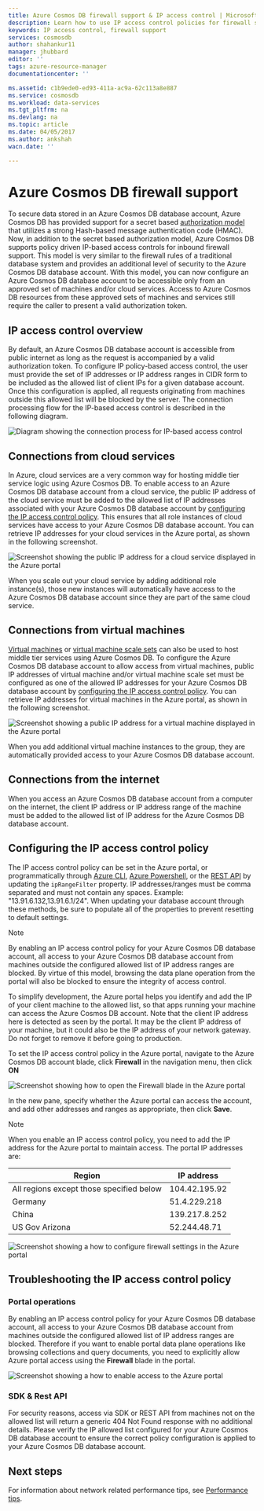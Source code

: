 ```yaml
---
title: Azure Cosmos DB firewall support & IP access control | Microsoft Docs
description: Learn how to use IP access control policies for firewall support on Azure Cosmos DB database accounts.
keywords: IP access control, firewall support
services: cosmosdb
author: shahankur11
manager: jhubbard
editor: ''
tags: azure-resource-manager
documentationcenter: ''

ms.assetid: c1b9ede0-ed93-411a-ac9a-62c113a8e887
ms.service: cosmosdb
ms.workload: data-services
ms.tgt_pltfrm: na
ms.devlang: na
ms.topic: article
ms.date: 04/05/2017
ms.author: ankshah
wacn.date: ''

---
```

# Azure Cosmos DB firewall support
To secure data stored in an Azure Cosmos DB database account, Azure Cosmos DB has provided support for a secret based [authorization model](https://msdn.microsoft.com/library/azure/dn783368.aspx) that utilizes a strong Hash-based message authentication code (HMAC). Now, in addition to the secret based authorization model, Azure Cosmos DB supports policy driven IP-based access controls for inbound firewall support. This model is very similar to the firewall rules of a traditional database system and provides an additional level of security to the Azure Cosmos DB database account. With this model, you can now configure an Azure Cosmos DB database account to be accessible only from an approved set of machines and/or cloud services. Access to Azure Cosmos DB resources from these approved sets of machines and services still require the caller to present a valid authorization token.

## IP access control overview
By default, an Azure Cosmos DB database account is accessible from public internet as long as the request is accompanied by a valid authorization token. To configure IP policy-based access control, the user must provide the set of IP addresses or IP address ranges in CIDR form to be included as the allowed list of client IPs for a given database account. Once this configuration is applied, all requests originating from machines outside this allowed list will be blocked by the server.  The connection processing flow for the IP-based access control is described in the following diagram.

![Diagram showing the connection process for IP-based access control](./media/documentdb-firewall-support/documentdb-firewall-support-flow.png)

## Connections from cloud services
In Azure, cloud services are a very common way for hosting middle tier service logic using Azure Cosmos DB. To enable access to an Azure Cosmos DB database account from a cloud service, the public IP address of the cloud service must be added to the allowed list of IP addresses associated with your Azure Cosmos DB database account by [configuring the IP access control policy](#configure-ip-policy).  This ensures that all role instances of cloud services have access to your Azure Cosmos DB database account. You can retrieve IP addresses for your cloud services in the Azure portal, as shown in the following screenshot.

![Screenshot showing the public IP address for a cloud service displayed in the Azure portal](./media/documentdb-firewall-support/documentdb-public-ip-addresses.png)

When you scale out your cloud service by adding additional role instance(s), those new instances will automatically have access to the Azure Cosmos DB database account since they are part of the same cloud service.

## Connections from virtual machines
[Virtual machines](https://www.azure.cn/home/features/virtual-machines/) or [virtual machine scale sets](../virtual-machine-scale-sets/virtual-machine-scale-sets-overview.md) can also be used to host middle tier services using Azure Cosmos DB.  To configure the Azure Cosmos DB database account to allow access from virtual machines, public IP addresses of virtual machine and/or virtual machine scale set must be configured as one of the allowed IP addresses for your Azure Cosmos DB database account by [configuring the IP access control policy](#configure-ip-policy). You can retrieve IP addresses for virtual machines in the Azure portal, as shown in the following screenshot.

![Screenshot showing a public IP address for a virtual machine displayed in the Azure portal](./media/documentdb-firewall-support/documentdb-public-ip-addresses-dns.png)

When you add additional virtual machine instances to the group, they are automatically provided access to your Azure Cosmos DB database account.

## Connections from the internet
When you access an Azure Cosmos DB database account from a computer on the internet, the client IP address or IP address range of the machine must be added to the allowed list of IP address for the Azure Cosmos DB database account. 

## <a id="configure-ip-policy"></a> Configuring the IP access control policy
The IP access control policy can be set in the Azure portal, or programmatically through [Azure CLI](documentdb-automation-resource-manager-cli.md), [Azure Powershell](documentdb-manage-account-with-powershell.md), or the [REST API](https://msdn.microsoft.com/library/azure/dn781481.aspx) by updating the `ipRangeFilter` property. IP addresses/ranges must be comma separated and must not contain any spaces. Example: "13.91.6.132,13.91.6.1/24". When updating your database account through these methods, be sure to populate all of the properties to prevent resetting to default settings.

> [!NOTE]
> By enabling an IP access control policy for your Azure Cosmos DB database account, all access to your Azure Cosmos DB database account from machines outside the configured allowed list of IP address ranges are blocked. By virtue of this model, browsing the data plane operation from the portal will also be blocked to ensure the integrity of access control.

To simplify development, the Azure portal helps you identify and add the IP of your client machine to the allowed list, so that apps running your machine can access the Azure Cosmos DB account. Note that the client IP address here is detected as seen by the portal. It may be the client IP address of your machine, but it could also be the IP address of your network gateway. Do not forget to remove it before going to production.

To set the IP access control policy in the Azure portal, navigate to the Azure Cosmos DB account blade, click **Firewall** in the navigation menu, then click **ON** 

![Screenshot showing how to open the Firewall blade in the Azure portal](./media/documentdb-firewall-support/documentdb-azure-portal-firewall.png)

In the new pane, specify whether the Azure portal can access the account, and add other addresses and ranges as appropriate, then click **Save**.  

> [!NOTE]
> When you enable an IP access control policy, you need to add the IP address for the Azure portal to maintain access. The portal IP addresses are:
> 
> |Region|IP address|
> |------|----------|
> |All regions except those specified below| 104.42.195.92|
> |Germany|51.4.229.218|
> |China|139.217.8.252|
> |US Gov Arizona|52.244.48.71|
>

![Screenshot showing a how to configure firewall settings in the Azure portal](./media/documentdb-firewall-support/documentdb-azure-portal-firewall-configure.png)

## Troubleshooting the IP access control policy
### Portal operations
By enabling an IP access control policy for your Azure Cosmos DB database account, all access to your Azure Cosmos DB database account from machines outside the configured allowed list of IP address ranges are blocked. Therefore if you want to enable portal data plane operations like browsing collections and query documents, you need to explicitly allow Azure portal access using the **Firewall** blade in the portal. 

![Screenshot showing a how to enable access to the Azure portal](./media/documentdb-firewall-support/documentdb-azure-portal-access-firewall.png)

### SDK & Rest API
For security reasons, access via SDK or REST API from machines not on the allowed list will return a generic 404 Not Found response with no additional details. Please verify the IP allowed list configured for your Azure Cosmos DB database account to ensure the correct policy configuration is applied to your Azure Cosmos DB database account.

## Next steps
For information about network related performance tips, see [Performance tips](documentdb-performance-tips.md).


